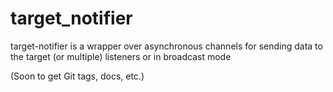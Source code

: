 # target_notifier

target-notifier is a wrapper over asynchronous channels for sending data 
    to the target (or multiple) listeners or in broadcast mode

(Soon to get Git tags, docs, etc.)
